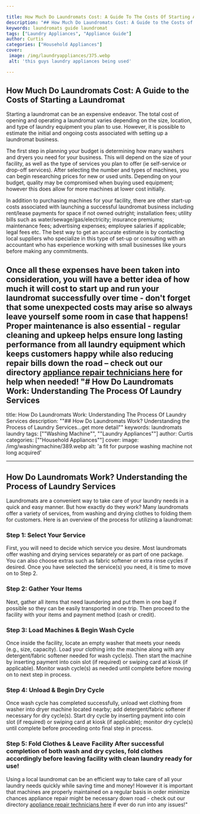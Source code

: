 ```yaml
---

title: How Much Do Laundromats Cost: A Guide To The Costs Of Starting A Laundromat
description: "## How Much Do Laundromats Cost: A Guide to the Costs of Starting a Laundromat...learn more about it now"
keywords: laundromats guide laundromat
tags: ["Laundry Appliances", "Appliance Guide"]
author: Curtis
categories: ["Household Appliances"]
cover: 
 image: /img/laundryappliances/375.webp
 alt: 'this guys laundry appliances being used'

---
```


## How Much Do Laundromats Cost: A Guide to the Costs of Starting a Laundromat
Starting a laundromat can be an expensive endeavor. The total cost of opening and operating a laundromat varies depending on the size, location, and type of laundry equipment you plan to use. However, it is possible to estimate the initial and ongoing costs associated with setting up a laundromat business. 

The first step in planning your budget is determining how many washers and dryers you need for your business. This will depend on the size of your facility, as well as the type of services you plan to offer (ie self-service or drop-off services). After selecting the number and types of machines, you can begin researching prices for new or used units. Depending on your budget, quality may be compromised when buying used equipment; however this does allow for more machines at lower cost initially. 

In addition to purchasing machines for your facility, there are other start-up costs associated with launching a successful laundromat business including rent/lease payments for space if not owned outright; installation fees; utility bills such as water/sewage/gas/electricity; insurance premiums; maintenance fees; advertising expenses; employee salaries if applicable; legal fees etc. The best way to get an accurate estimate is by contacting local suppliers who specialize in this type of set-up or consulting with an accountant who has experience working with small businesses like yours before making any commitments. 

Once all these expenses have been taken into consideration, you will have a better idea of how much it will cost to start up and run your laundromat successfully over time - don't forget that some unexpected costs may arise so always leave yourself some room in case that happens! Proper maintenance is also essential - regular cleaning and upkeep helps ensure long lasting performance from all laundry equipment which keeps customers happy while also reducing repair bills down the road – check out our directory [appliance repair technicians here](./pages/appliance-repair-technicians) for help when needed!
"# How Do Laundromats Work: Understanding The Process Of Laundry Services
---

title: How Do Laundromats Work: Understanding The Process Of Laundry Services
description: ""## How Do Laundromats Work? Understanding the Process of Laundry Services...get more detail""
keywords: laundromats laundry
tags: [""Washing Machine"", ""Laundry Appliances""]
author: Curtis
categories: [""Household Appliances""]
cover: 
 image: /img/washingmachine/389.webp
 alt: 'a fit for purpose washing machine not long acquired'

---

## How Do Laundromats Work? Understanding the Process of Laundry Services 

Laundromats are a convenient way to take care of your laundry needs in a quick and easy manner. But how exactly do they work? Many laundromats offer a variety of services, from washing and drying clothes to folding them for customers. Here is an overview of the process for utilizing a laundromat: 

### Step 1: Select Your Service 
First, you will need to decide which service you desire. Most laundromats offer washing and drying services separately or as part of one package. You can also choose extras such as fabric softener or extra rinse cycles if desired. Once you have selected the service(s) you need, it is time to move on to Step 2. 

### Step 2: Gather Your Items 
Next, gather all items that need laundering and put them in one bag if possible so they can be easily transported in one trip. Then proceed to the facility with your items and payment method (cash or credit). 

 ### Step 3: Load Machines & Begin Wash Cycle 
Once inside the facility, locate an empty washer that meets your needs (e.g., size, capacity). Load your clothing into the machine along with any detergent/fabric softener needed for wash cycle(s). Then start the machine by inserting payment into coin slot (if required) or swiping card at kiosk (if applicable). Monitor wash cycle(s) as needed until complete before moving on to next step in process. 

 ### Step 4: Unload & Begin Dry Cycle 
Once wash cycle has completed successfully, unload wet clothing from washer into dryer machine located nearby; add detergent/fabric softener if necessary for dry cycle(s). Start dry cycle by inserting payment into coin slot (if required) or swiping card at kiosk (if applicable); monitor dry cycle(s) until complete before proceeding onto final step in process. 

 ### Step 5: Fold Clothes & Leave Facility 				 	 	 After successful completion of both wash and dry cycles, fold clothes accordingly before leaving facility with clean laundry ready for use! 

Using a local laundromat can be an efficient way to take care of all your laundry needs quickly while saving time and money! However it is important that machines are properly maintained on a regular basis in order minimize chances appliance repair might be necessary down road - check out our directory [appliance repair technicians here](./pages/appliance-repair-technicians) if ever do run into any issues!"
